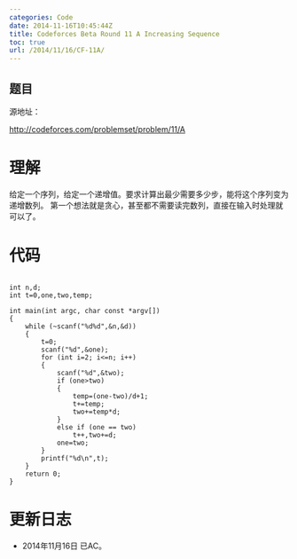 ```yaml
---
categories: Code
date: 2014-11-16T10:45:44Z
title: Codeforces Beta Round 11 A Increasing Sequence
toc: true
url: /2014/11/16/CF-11A/
---
```


## 题目
源地址：

http://codeforces.com/problemset/problem/11/A

# 理解
给定一个序列，给定一个递增值。要求计算出最少需要多少步，能将这个序列变为递增数列。
第一个想法就是贪心，甚至都不需要读完数列，直接在输入时处理就可以了。

<!--more-->

# 代码

```

int n,d;
int t=0,one,two,temp;

int main(int argc, char const *argv[])
{
    while (~scanf("%d%d",&n,&d))
    {
        t=0;
        scanf("%d",&one);
        for (int i=2; i<=n; i++)
        {
            scanf("%d",&two);
            if (one>two)
            {
                temp=(one-two)/d+1;
                t+=temp;
                two+=temp*d;
            }
            else if (one == two)
                t++,two+=d;
            one=two;
        }
        printf("%d\n",t);
    }
    return 0;
}

```

# 更新日志
- 2014年11月16日 已AC。